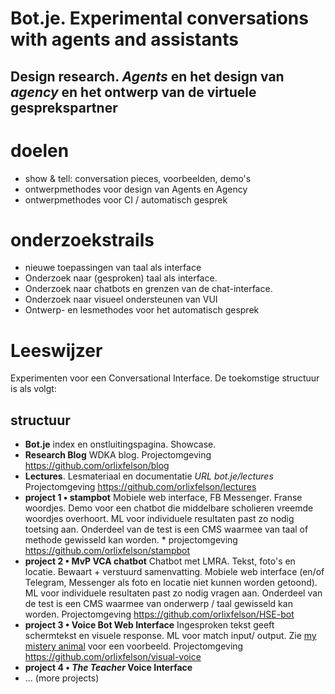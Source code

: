 # Bot.je. Experimental conversations with agents and assistants

## Design research. _Agents_ en het design van _agency_ en het ontwerp van de virtuele gesprekspartner 

# doelen
- show & tell: conversation pieces, voorbeelden, demo's
- ontwerpmethodes voor design van Agents en Agency
- ontwerpmethodes voor CI / automatisch gesprek

# onderzoekstrails

- nieuwe toepassingen van taal als interface
- Onderzoek naar (gesproken) taal als interface. 
- Onderzoek naar chatbots en grenzen van de chat-interface.
- Onderzoek naar visueel ondersteunen van VUI
- Ontwerp- en lesmethodes voor het automatisch gesprek

# Leeswijzer
Experimenten voor een Conversational Interface. De toekomstige structuur is als volgt:

## structuur
- **Bot.je** index en onstluitingspagina. Showcase.
- **Research Blog** WDKA blog. Projectomgeving  https://github.com/orlixfelson/blog 
- **Lectures**. Lesmateriaal en documentatie *URL bot.je/lectures* Projectomgeving  https://github.com/orlixfelson/lectures
- **project 1 • stampbot** Mobiele web interface, FB Messenger. Franse woordjes. Demo voor een chatbot die middelbare scholieren vreemde woordjes overhoort. ML voor individuele resultaten past zo nodig toetsing aan. Onderdeel van de test is een CMS waarmee van taal of methode gewisseld kan worden. * projectomgeving https://github.com/orlixfelson/stampbot
- **project 2 • MvP VCA chatbot** Chatbot met LMRA. Tekst, foto's en locatie. Bewaart + verstuurd samenvatting. Mobiele web interface (en/of Telegram, Messenger als foto en locatie niet kunnen worden getoond). ML voor individuele resultaten past zo nodig vragen aan. Onderdeel van de test is een CMS waarmee van onderwerp / taal gewisseld kan worden. Projectomgeving https://github.com/orlixfelson/HSE-bot
- **project 3 • Voice Bot Web Interface** Ingesproken tekst geeft schermtekst en visuele response. ML voor match input/ output. Zie [my mistery animal](https://mysteryanimal.withgoogle.com) voor een voorbeeld. Projectomgeving https://github.com/orlixfelson/visual-voice
- **project 4 • *The Teacher* Voice Interface**  
- ... (more projects)











